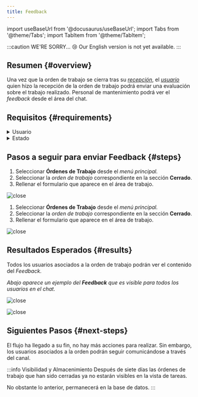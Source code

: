 ```yaml
---
title: Feedback
---
```


import useBaseUrl from '@docusaurus/useBaseUrl'; 
import Tabs from '@theme/Tabs';
import TabItem from '@theme/TabItem';

:::caution WE'RE SORRY... 😢
Our English version is not yet available.
:::

## Resumen {#overview}
Una vez que la orden de trabajo se cierra tras su [_recepción_](/docs/products/corrective_maintenance/actions/wo_validate), el [_usuario_](/docs/products/corrective_maintenance/master_data/users) quien hizo la recepción de la orden de trabajo podrá enviar una evaluación sobre el trabajo realizado. Personal de mantenimiento podrá ver el _feedback_ desde el área del chat.

## Requisitos {#requirements}

<details>
<summary>Usuario</summary>
<div>

Sólo el [_usuario_](/docs/products/corrective_maintenance/master_data/users) quien hizo la recepción de la orden de trabajo puede enviar el _Feedback_. Todos los usuarios asociados a la orden de trabajo podrán ver la evaluación.

</div>
</details>

<details>
<summary>Estado</summary>
<div>

Sólo en el estado **Cerrado** se puede enviar el formulario de _Feedback_.

</div>
</details>


## Pasos a seguir para enviar Feedback {#steps}

<Tabs>
<TabItem value="desktop" label="Escritorio" default>

1.	Seleccionar **Órdenes de Trabajo** desde el _menú principal._
2.	Seleccionar la _orden de trabajo_ correspondiente en la sección **Cerrado**.
3.	Rellenar el formulario que aparece en el área de trabajo.

<div className="img_sizing">

![close](/img/productos_es/product_cm_wo_feedback_01.png)

</div>

</TabItem>
<TabItem value="mobile" label="Versión Móvil">

1.	Seleccionar **Órdenes de Trabajo** desde el _menú principal._
2.	Seleccionar la _orden de trabajo_ correspondiente en la sección **Cerrado**.
3.	Rellenar el formulario que aparece en el área de trabajo.

<div className="img_sizing">

![close](/img/productos_es/product_cm_wo_feedback_01m.png)

</div>

</TabItem>
</Tabs>

## Resultados Esperados {#results}
Todos los usuarios asociados a la orden de trabajo podrán ver el contenido del _Feedback_.

_Abajo aparece un ejemplo del **Feedback** que es visible para todos los usuarios en el chat._

<Tabs>
<TabItem value="desktop" label="Escritorio" default>

<div className="img_sizing">

![close](/img/productos_es/product_cm_wo_feedback_02.png)

</div>


</TabItem>
<TabItem value="mobile" label="Versión Móvil">

<div className="img_sizing_extra_small">

![close](/img/productos_es/product_cm_wo_feedback_02m.png)

</div>

</TabItem>
</Tabs>

## Siguientes Pasos {#next-steps}
El flujo ha llegado a su fin, no hay más acciones para realizar. Sin embargo, los usuarios asociados a la orden podrán seguir comunicándose a través del canal.

:::info Visibilidad y Almacenimiento
Después de siete días las órdenes de trabajo que han sido cerradas ya no estarán visibles en la vista de tareas. 

No obstante lo anterior, permanecerá en la base de datos.
:::

